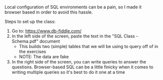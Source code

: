 Local configuration of SQL environments can be a pain, so I made it browser based in order to avoid this hassle.

Steps to set up the class:

1. Go to: https://www.db-fiddle.com/
2. In the left side of the screen, paste the text in the "SQL Class - Schema.pdf" document
      - This builds two (simple) tables that we will be using to query off of in the exercises
      - NOTE: The data are fake
3. In the right side of the screen, you can write queries to answer the questions. Browser-based SQL can be a little finicky when it comes to writing multiple queries so it's best to do it one at a time
